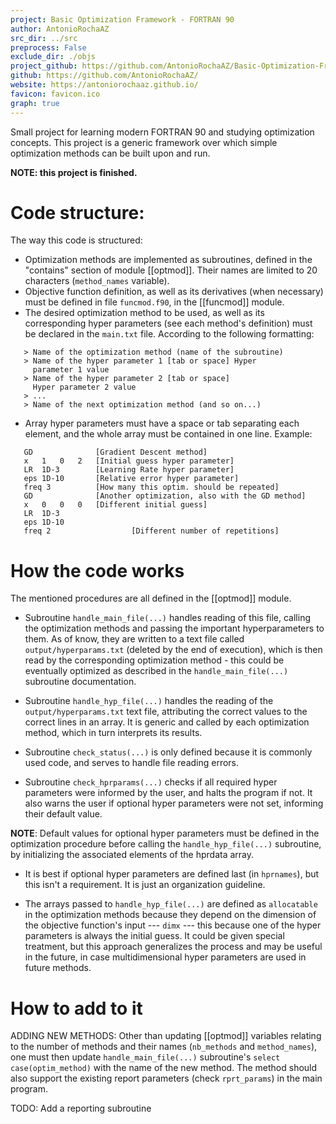 ```yaml
---
project: Basic Optimization Framework - FORTRAN 90
author: AntonioRochaAZ
src_dir: ../src
preprocess: False
exclude_dir: ./objs
project_github: https://github.com/AntonioRochaAZ/Basic-Optimization-Framework---FORTRAN-90
github: https://github.com/AntonioRochaAZ/
website: https://antoniorochaaz.github.io/
favicon: favicon.ico
graph: true
---
```


Small project for learning modern FORTRAN 90 and studying optimization concepts. This project is a generic framework over which simple optimization methods can be built upon and run.

**NOTE: this project is finished.**

# Code structure:

The way this code is structured:
- Optimization methods are implemented as subroutines, defined
  in the "contains" section of module [[optmod]]. Their names are limited to 20
  characters (``method_names`` variable).
- Objective function definition, as well as its derivatives
  (when necessary) must be defined in file ``funcmod.f90``, in the [[funcmod]]
  module.
- The desired optimization method to be used, as well as its
  corresponding hyper parameters (see each method's definition)
  must be declared in the ``main.txt`` file. According to the
  following formatting:

```
   > Name of the optimization method (name of the subroutine)
   > Name of the hyper parameter 1 [tab or space] Hyper
     parameter 1 value
   > Name of the hyper parameter 2 [tab or space] 
     Hyper parameter 2 value
   > ...
   > Name of the next optimization method (and so on...)
```

- Array hyper parameters must have a space or tab separating
  each element, and the whole array must be contained in one
  line. Example:

```
   GD              [Gradient Descent method] 
   x   1   0   2   [Initial guess hyper parameter]
   LR  1D-3        [Learning Rate hyper parameter]
   eps 1D-10       [Relative error hyper parameter]
   freq 3          [How many this optim. should be repeated]
   GD              [Another optimization, also with the GD method]
   x   0   0   0   [Different initial guess]
   LR  1D-3                
   eps 1D-10               
   freq 2                  [Different number of repetitions]
```

# How the code works

The mentioned procedures are all defined in the [[optmod]] module.

- Subroutine ``handle_main_file(...)`` handles reading of this
  file, calling the optimization methods and passing the
  important hyperparameters to them. As of know, they are
  written to a text file called ``output/hyperparams.txt`` (deleted
  by the end of execution), which is
  then read by the corresponding optimization method - this could
  be eventually optimized as described in the ``handle_main_file(...)``
  subroutine documentation.

- Subroutine ``handle_hyp_file(...)`` handles the reading of
  the ``output/hyperparams.txt`` text file, attributing the correct
  values to the correct lines in an array. It is generic and
  called by each optimization method, which in turn interprets
  its results.

- Subroutine ``check_status(...)`` is only defined because it
  is commonly used code, and serves to handle file reading
  errors.

- Subroutine ``check_hprparams(...)`` checks if all required
  hyper parameters were informed by the user, and halts the
  program if not. It also warns the user if optional hyper
  parameters were not set, informing their default value. 

**NOTE**: Default values for optional hyper parameters must be
    defined in the optimization procedure before calling the
    ``handle_hyp_file(...)`` subroutine, by initializing the
    associated elements of the hprdata array.

- It is best if optional hyper parameters are defined last (in
  ``hprnames``), but this isn't a requirement. It is just an
  organization guideline.

- The arrays passed to ``handle_hyp_file(...)`` are defined as
  ``allocatable`` in the optimization methods because they
  depend on the dimension of the objective function's input ---
  ``dimx`` --- this because one of the hyper parameters is
  always the initial guess. It could be given special
  treatment, but this approach generalizes the process and may
  be useful in the future, in case multidimensional hyper
  parameters are used in future methods.

# How to add to it

ADDING NEW METHODS: Other than updating [[optmod]]
variables relating to the number of methods and their names
(``nb_methods`` and ``method_names``), one
must then update ``handle_main_file(...)``
subroutine's ``select case(optim_method)`` with the name
of the new method. The method should
also support the existing report parameters (check
``rprt_params``) in the main program. 

TODO: Add a reporting subroutine